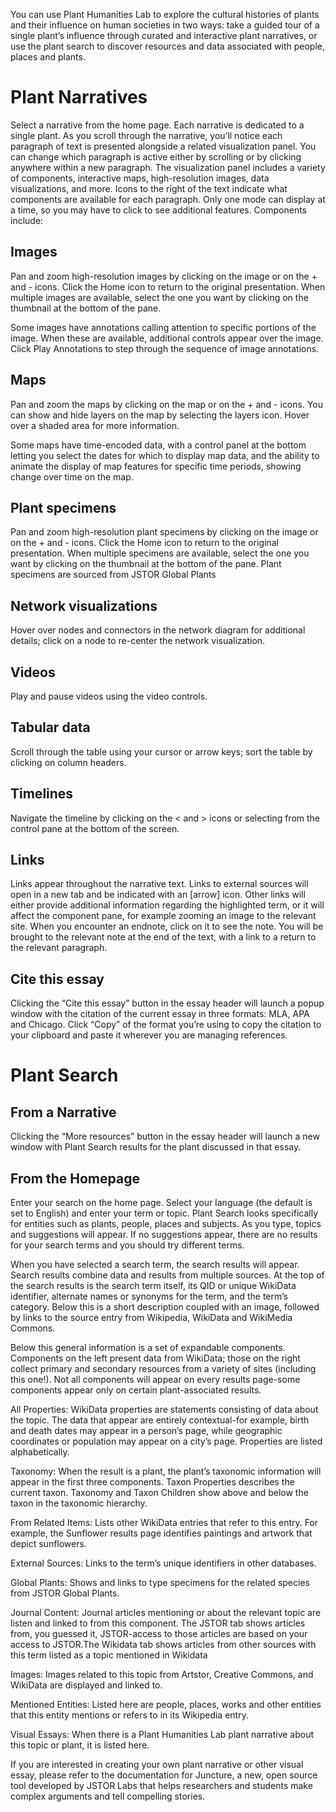 <param ve-config
	   title="How to Use this Site"
	   layout="vtl">

You can use Plant Humanities Lab to explore the cultural histories of plants and their influence on human societies in two ways: take a guided tour of a single plant’s influence through curated and interactive plant narratives, or use the plant search to discover resources and data associated with people, places and plants.
<param ve-image fit="contain" url="home_page.jpg">

# Plant Narratives
Select a narrative from the home page. Each narrative is dedicated to a single plant. As you scroll through the narrative, you’ll notice each paragraph of text is presented alongside a related visualization panel. You can change which paragraph is active either by scrolling or by clicking anywhere within a new paragraph.
The visualization panel includes a variety of components, interactive maps, high-resolution images, data visualizations, and more. Icons to the right of the text indicate what components are available for each paragraph. Only one mode can display at a time, so you may have to click to see additional features. Components include:

## Images
Pan and zoom high-resolution images by clicking on the image or on the + and - icons. Click the Home icon to return to the original presentation. When multiple images are available, select the one you want by clicking on the thumbnail at the bottom of the pane.  
<param ve-image region="-130,635,2618,2319" manifest="https://iiif-v2.visual-essays.app/manifest/40346d8a1544f191ac8ccd648d5309bc1f62241fba9916756559e436eec72704">
<param ve-image fit="contain" manifest="https://iiif-v2.visual-essays.app/manifest/06d9b34e47e99a7440322bb7cd24b0b35519ca9eb9744c213819cc2bd3d664e5">
<param ve-image region="804,69,1529,1313" title="Rayed figure in a litter carried by anthropomorphic warriors. Drawing reproduces iconography on the body of a ceramic vessel held by the Ethnologisches Museum Berlin. To the left of the figure in the dais are anthropomorphic fox, feline, maize or corn plant known as the Botanical Frog." manifest="https://iiif.lib.harvard.edu/manifests/ids:457658938" attribution="Donna McClelland, December 4, 1989, Harvard University, Dumbarton Oaks Research Library.">

Some images have annotations calling attention to specific portions of the image. When these are available, additional controls appear over the image. Click Play Annotations to step through the sequence of image annotations.  
<param ve-image
	title="Ming herbal (painting): Chinese herbaceous peony"
	url="https://upload.wikimedia.org/wikipedia/commons/2/2e/Ming_herbal_%28painting%29%3B_Chinese_herbaceous_peony_Wellcome_L0039426.jpg">
	
## Maps 
Pan and zoom the maps by clicking on the map or on the + and - icons. You can show and hide layers on the map by selecting the layers icon. Hover over a shaded area for more information.
<param ve-map title="Origins of Banana" center="3.979260, 129.067833" basemap="Esri_WorldPhysical" zoom="4" stroke-width="0">
<param ve-map-layer geojson active url="https://jstor-labs.github.io/plant-humanities/geojson/banana_distribution.json">

Some maps have time-encoded data, with a control panel at the bottom letting you select the dates for which to display map data, and the ability to animate the display of map features for specific time periods, showing change over time on the map.
<param ve-map
	title="Occurence of boxwood blight in America, 2010–2018."
	center="39.812733, -97.042653"
	zoom="4"
	time-dimension
	time-interval="2009/2018"
	duration="P10000Y"
	max-zoom="4"
	date-format="YYYY"
	fps="0.5"
	fill="red"
	auto-play="true">
<param ve-map-layer
	url="us-states.json">

## Plant specimens
Pan and zoom high-resolution plant specimens by clicking on the image or on the + and - icons.  Click the Home icon to return to the original presentation.  When multiple specimens are available, select the one you want by clicking on the thumbnail at the bottom of the pane.  Plant specimens are sourced from JSTOR Global Plants
<param ve-image manifest="https://iiif-v2.visual-essays.app/manifest/7abe92680267a8d60322bf353cbc5b915f2a372fbe7feaa4ecb4e0d5ecfb1326">
<param ve-image manifest="https://iiif-v2.visual-essays.app/manifest/f93acafc668f8bd6d6e33e405ee35309adebd17f166b17c12b176602ce525d8d">
<param ve-image manifest="https://iiif-v2.visual-essays.app/manifest/87622b8792fafd1cdb17ab278dbfba4b8f8ae21017b4334c3b781315229196d3">
<param ve-image manifest="https://iiif-v2.visual-essays.app/manifest/34d415c157409b461ad72b50cdee1bfbe463e3340a9846cd1ece87f10edace52">
<param ve-image manifest="https://iiif-v2.visual-essays.app/manifest/bbf1d2e99ed1e8769fcd0f81f88fc3b8ae3c88594d46d25fa6e87dc583a3c490">

## Network visualizations
Hover over nodes and connectors in the network diagram for additional details; click on a node to re-center the network visualization.
<param ve-d3plus-ring-network 
       url="https://raw.githubusercontent.com/JSTOR-Labs/plant-humanities/develop/data/heliconia_network_relationship_v2.tsv" center="Heliconia imbricata">

## Videos
Play and pause videos using the video controls.
<param ve-video
	vid="cmpd58kMl2s"
	title="Mythbusters Cinnamon Challenge.">

## Tabular data
Scroll through the table using your cursor or arrow keys; sort the table by clicking on column headers.
<param ve-tabulator url="https://raw.githubusercontent.com/JSTOR-Labs/plant-humanities/develop/data/Emmenagogic_Herbs.tsv">

## Timelines
Navigate the timeline by clicking on the < and > icons or selecting from the control pane at the bottom of the screen.
<param ve-knightlab-timeline source="1mlXQQ3VKfeYznV2VktShOQd2-7aH5p52_n20LQ1U0uE" timenav-position="bottom" hash-bookmark="false" initial-zoom="1" height="640">

## Links
Links appear throughout the narrative text. Links to external sources will open in a new tab and be indicated with an [arrow] icon. Other links will either provide additional information regarding the highlighted term, or it will affect the component pane, for example zooming an image to the relevant site. When you encounter an endnote, click on it to see the note. You will be brought to the relevant note at the end of the text, with a link to a return to the relevant paragraph. 
<param ve-graphic fit="contain" url="Links.gif">

## Cite this essay
Clicking the “Cite this essay” button in the essay header will launch a popup window with the citation of the current essay in three formats: MLA, APA and Chicago. Click “Copy” of the format you’re using to copy the citation to your clipboard and paste it wherever you are managing references.  

# Plant Search

## From a Narrative
Clicking the “More resources” button in the essay header will launch a new window with Plant Search results for the plant discussed in that essay.

## From the Homepage
Enter your search on the home page. Select your language (the default is set to English) and enter your term or topic. Plant Search looks specifically for entities such as plants, people, places and subjects. As you type, topics and suggestions will appear. If no suggestions appear, there are no results for your search terms and you should try different terms.

When you have selected a search term, the search results will appear. Search results combine data and results from multiple sources. At the top of the search results is the search term itself, its QID or unique WikiData identifier, alternate names or synonyms for the term, and the term’s category. Below this is a short description coupled with an image, followed by links to the source entry from Wikipedia, WikiData and WikiMedia Commons.

Below this general information is a set of expandable components. Components on the left present data from WikiData; those on the right collect primary and secondary resources from a variety of sites (including this one!). Not all components will appear on every results page-some components appear only on certain plant-associated results.

All Properties: WikiData properties are statements consisting of data about the topic. The data that appear are entirely contextual-for example, birth and death dates may appear in a person’s page, while geographic coordinates or population may appear on a city’s page. Properties are listed alphabetically.  

Taxonomy: When the result is a plant, the plant’s taxonomic information will appear in the first three components.  Taxon Properties describes the current taxon.  Taxonomy and Taxon Children show above and below the taxon in the taxonomic hierarchy. 

From Related Items: Lists other WikiData entries that refer to this entry. For example, the Sunflower results page identifies paintings and artwork that depict sunflowers.  

External Sources: Links to the term’s unique identifiers in other databases.

Global Plants: Shows and links to type specimens for the related species from JSTOR Global Plants.  

Journal Content: Journal articles mentioning or about the relevant topic are listen and linked to from this component. The JSTOR tab shows articles from, you guessed it, JSTOR-access to those articles are based on your access to JSTOR.The Wikidata tab shows articles from other sources with this term listed as a topic mentioned in Wikidata 

Images: Images related to this topic from Artstor, Creative Commons, and WikiData are displayed and linked to.

Mentioned Entities: Listed here are people, places, works and other entities that this entity mentions or refers to in its Wikipedia entry.

Visual Essays: When there is a Plant Humanities Lab plant narrative about this topic or plant, it is listed here.

If you are interested in creating your own plant narrative or other visual essay, please refer to the documentation for Juncture, a new, open source tool developed by JSTOR Labs that helps researchers and students make complex arguments and tell compelling stories.

